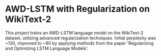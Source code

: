 # AWD-LSTM with Regularization on WikiText-2

This project trains an AWD-LSTM language model on the WikiText-2 dataset, utilizing advanced regularization techniques. Initial perplexity was ~130, improved to ~90 by applying methods from the paper 'Regularizing and Optimizing LSTM Language Models'.